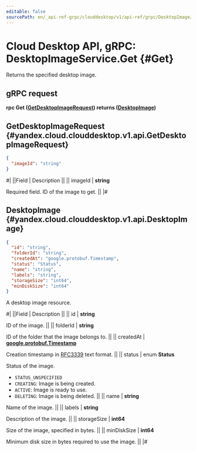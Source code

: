 ```yaml
---
editable: false
sourcePath: en/_api-ref-grpc/clouddesktop/v1/api-ref/grpc/DesktopImage/get.md
---
```


# Cloud Desktop API, gRPC: DesktopImageService.Get {#Get}

Returns the specified desktop image.

## gRPC request

**rpc Get ([GetDesktopImageRequest](#yandex.cloud.clouddesktop.v1.api.GetDesktopImageRequest)) returns ([DesktopImage](#yandex.cloud.clouddesktop.v1.api.DesktopImage))**

## GetDesktopImageRequest {#yandex.cloud.clouddesktop.v1.api.GetDesktopImageRequest}

```json
{
  "imageId": "string"
}
```

#|
||Field | Description ||
|| imageId | **string**

Required field. ID of the image to get. ||
|#

## DesktopImage {#yandex.cloud.clouddesktop.v1.api.DesktopImage}

```json
{
  "id": "string",
  "folderId": "string",
  "createdAt": "google.protobuf.Timestamp",
  "status": "Status",
  "name": "string",
  "labels": "string",
  "storageSize": "int64",
  "minDiskSize": "int64"
}
```

A desktop image resource.

#|
||Field | Description ||
|| id | **string**

ID of the image. ||
|| folderId | **string**

ID of the folder that the image belongs to. ||
|| createdAt | **[google.protobuf.Timestamp](https://developers.google.com/protocol-buffers/docs/reference/google.protobuf#timestamp)**

Creation timestamp in [RFC3339](https://www.ietf.org/rfc/rfc3339.txt) text format. ||
|| status | enum **Status**

Status of the image.

- `STATUS_UNSPECIFIED`
- `CREATING`: Image is being created.
- `ACTIVE`: Image is ready to use.
- `DELETING`: Image is being deleted. ||
|| name | **string**

Name of the image. ||
|| labels | **string**

Description of the image. ||
|| storageSize | **int64**

Size of the image, specified in bytes. ||
|| minDiskSize | **int64**

Minimum disk size in bytes required to use the image. ||
|#